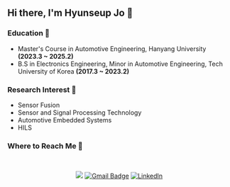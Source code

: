 ## Hi there, I'm Hyunseup Jo 🚗  

### Education 📘
- Master's Course in Automotive Engineering, Hanyang University **(2023.3 ~ 2025.2)**
- B.S in Electronics Engineering, Minor in Automotive Engineering, Tech University of Korea **(2017.3 ~ 2023.2)**

### Research Interest 🔭
- Sensor Fusion  
- Sensor and Signal Processing Technology
- Automotive Embedded Systems
- HILS

### Where to Reach Me 📌   

 <div align=center>
  <br>
  
  <a href="https://velog.io/@soup1997" target="_blank"><img src="https://img.shields.io/badge/soup1997-20c997?style=flat-square&logo=Vimeo&logoColor=white"/></a>
  [![Gmail Badge](https://img.shields.io/badge/Gmail-d14836?style=flat-square&logo=Gmail&logoColor=white&link=mailto:hyunseup0815@gmail.com)](mailto:hyunseup0815@gmail.com)
  [![LinkedIn](https://img.shields.io/badge/-LinkedIn-0077b5?style=flat-square&logo=linkedin&logoColor=white&link=https://www.linkedin.com/in/hyunseup-jo-529821255/)](https://www.linkedin.com/in/hyunseup-jo-529821255/)
  
</div>
